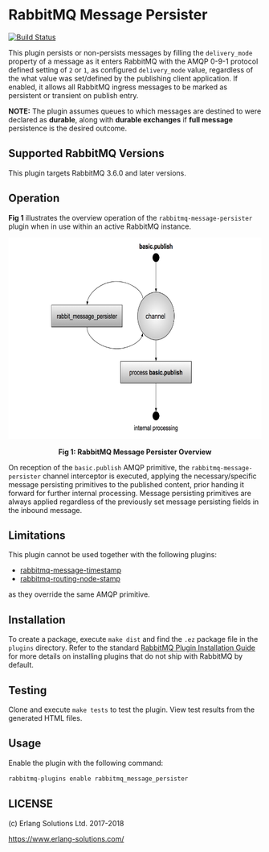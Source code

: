 # RabbitMQ Message Persister

[![Build Status](https://travis-ci.org/Ayanda-D/rabbitmq-message-persister.svg?branch=master)](https://travis-ci.org/Ayanda-D/rabbitmq-message-persister)

This plugin persists or non-persists messages by filling the `delivery_mode` property of a
message as it enters RabbitMQ with the AMQP 0-9-1 protocol defined setting of
`2` or `1`, as configured `delivery_mode` value, regardless of the what value was
set/defined by the publishing client application. If enabled, it allows all RabbitMQ
ingress messages to be marked as persistent or transient on publish entry.

**NOTE:** The plugin assumes queues to which messages are destined to were
declared as **durable**, along with **durable exchanges** if **full message**
persistence is the desired outcome.

## Supported RabbitMQ Versions

This plugin targets RabbitMQ 3.6.0 and later versions.

## Operation

**Fig 1** illustrates the overview operation of the `rabbitmq-message-persister`
plugin when in use within an active RabbitMQ instance.

<p style="text-align:center"><img src="./priv/images/rabbit_message_persister.png" align="centre" height="400" width="650"></p>
<p style="text-align:center"><b>Fig 1: RabbitMQ Message Persister Overview</b>
</p>

On reception of the `basic.publish` AMQP primitive, the `rabbitmq-message-persister`
channel interceptor is executed, applying the necessary/specific message persisting
primitives to the published content, prior handing it forward for further internal
processing. Message persisting primitives are always applied regardless of the previously
set message persisting fields in the inbound message.

## Limitations

This plugin cannot be used together with the following plugins:

- [rabbitmq-message-timestamp](https://github.com/rabbitmq/rabbitmq-message-timestamp)
- [rabbitmq-routing-node-stamp](https://github.com/rabbitmq/rabbitmq-routing-node-stamp)

as they override the same AMQP primitive.

## Installation

To create a package, execute `make dist` and find the `.ez` package file in the
`plugins` directory. Refer to the standard [RabbitMQ Plugin Installation Guide](http://www.rabbitmq.com/installing-plugins.html) for more details on
installing plugins that do not ship with RabbitMQ by default.

## Testing

Clone and execute `make tests` to test the plugin. View test results from the
generated HTML files.

## Usage

Enable the plugin with the following command:

```bash
rabbitmq-plugins enable rabbitmq_message_persister
```

## LICENSE

(c) Erlang Solutions Ltd. 2017-2018

https://www.erlang-solutions.com/
